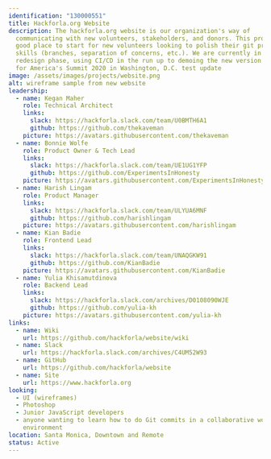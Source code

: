 ```yaml
---
identification: "130000551"
title: Hackforla.org Website
description: The hackforla.org website is our organization's way of
  communicating with new volunteers, stakeholders, and donors. This project is a
  good place to start for new volunteers looking to polish their git protocol
  skills (branches, separation of concerns, etc.). We are currently in a
  redesign phase, using CI/CD in the run up to demoing the new version at Code
  for America's Summit 2020 in Washington, D.C. test update
image: /assets/images/projects/website.png
alt: wireframe sample from new website
leadership:
  - name: Kegan Maher
    role: Technical Architect
    links:
      slack: https://hackforla.slack.com/team/U0BMTH6A1
      github: https://github.com/thekaveman
    picture: https://avatars.githubusercontent.com/thekaveman
  - name: Bonnie Wolfe
    role: Product Owner & Tech Lead
    links:
      slack: https://hackforla.slack.com/team/UE1UG1YFP
      github: https://github.com/ExperimentsInHonesty
    picture: https://avatars.githubusercontent.com/ExperimentsInHonesty
  - name: Harish Lingam
    role: Product Manager
    links:
      slack: https://hackforla.slack.com/team/ULYUA6MNF
      github: https://github.com/harishlingam
    picture: https://avatars.githubusercontent.com/harishlingam
  - name: Kian Badie
    role: Frontend Lead
    links:
      slack: https://hackforla.slack.com/team/UNAQGKW91
      github: https://github.com/KianBadie
    picture: https://avatars.githubusercontent.com/KianBadie
  - name: Yulia Khisamutdinova
    role: Backend Lead
    links:
      slack: https://hackforla.slack.com/archives/D0108090WJE
      github: https://github.com/yulia-kh
    picture: https://avatars.githubusercontent.com/yulia-kh
links:
  - name: Wiki
    url: https://github.com/hackforla/website/wiki
  - name: Slack
    url: https://hackforla.slack.com/archives/C4UM52W93
  - name: GitHub
    url: https://github.com/hackforla/website
  - name: Site
    url: https://www.hackforla.org
looking:
  - UI (wireframes)
  - Photoshop
  - Junior JavaScript developers
  - anyone wanting to learn how to do Git commits in a collaborative work
    environment
location: Santa Monica, Downtown and Remote
status: Active
---
```

